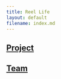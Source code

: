 ```yaml
---
title: Reel Life
layout: default
filename: index.md
---
```


## [Project](./project.html)
## [Team](./team.html)


